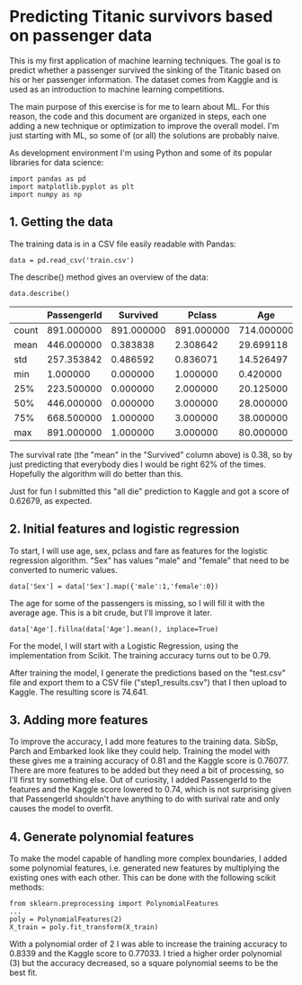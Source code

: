 # Predicting Titanic survivors based on passenger data

This is my first application of machine learning techniques. The goal is to
predict whether a passenger survived the sinking of the Titanic based on his
or her passenger information. The dataset comes from Kaggle and is used as
an introduction to machine learning competitions.

The main purpose of this exercise is for me to learn about ML. For this reason,
the code and this document are organized in steps, each one adding a new
technique or optimization to improve the overall model. I'm just starting
with ML, so some of (or all) the solutions are probably naive.

As development environment I'm using Python and some of its popular libraries
for data science:

```
import pandas as pd
import matplotlib.pyplot as plt
import numpy as np
```

## 1. Getting the data

The training data is in a CSV file easily readable with Pandas:

```
data = pd.read_csv('train.csv')
```

The describe() method gives an overview of the data:

```
data.describe()
```

| | PassengerId | Survived | Pclass | Age | SibSp | Parch | Fare |
|-|-------------|----------|--------|-----|-------|-------|------|
| count | 891.000000 | 891.000000 | 891.000000 | 714.000000 | 891.000000 | 891.000000 | 891.000000 |
| mean | 446.000000 | 0.383838 | 2.308642 | 29.699118 | 0.523008 | 0.381594 | 32.204208 |
| std | 257.353842 | 0.486592 | 0.836071 | 14.526497 | 1.102743 | 0.806057 | 49.693429 |
| min | 1.000000 | 0.000000 | 1.000000 | 0.420000 | 0.000000 | 0.000000 | 0.000000 |
| 25% | 223.500000 | 0.000000 | 2.000000 | 20.125000 | 0.000000 | 0.000000 | 7.910400 |
| 50% | 446.000000 | 0.000000 | 3.000000 | 28.000000 | 0.000000 | 0.000000 |  14.454200 |
| 75% | 668.500000 | 1.000000 | 3.000000 | 38.000000 | 1.000000 | 0.000000 |  31.000000 |
| max | 891.000000 | 1.000000 | 3.000000 | 80.000000 | 8.000000 | 6.000000 | 512.329200 |

The survival rate (the "mean" in the "Survived" column above) is 0.38, so by
just predicting that everybody dies I would be right 62% of the times.
Hopefully the algorithm will do better than this.

Just for fun I submitted this "all die" prediction to Kaggle and got a score
of 0.62679, as expected.

## 2. Initial features and logistic regression

To start, I will use age, sex, pclass and fare as features for the logistic
regression algorithm. "Sex" has values "male" and "female" that need to be
converted to numeric values.

```
data['Sex'] = data['Sex'].map({'male':1,'female':0})
```

The age for some of the passengers is missing, so I will fill it with the
average age. This is a bit crude, but I'll improve it later.

```
data['Age'].fillna(data['Age'].mean(), inplace=True)
```

For the model, I will start with a Logistic Regression, using the
implementation from Scikit. The training accuracy turns out to be 0.79.

After training the model, I generate the predictions based on the "test.csv"
file and export them to a CSV file ("step1_results.csv") that I then upload to Kaggle. The resulting score is 74.641.

## 3. Adding more features

To improve the accuracy, I add more features to the training data. SibSp, Parch
and Embarked look like they could help. Training the model with these gives me
a training accuracy of 0.81 and the Kaggle score is 0.76077. There are more
features to be added but they need a bit of processing, so I'll first try
something else. Out of curiosity, I added PassengerId to the features and the
Kaggle score lowered to 0.74, which is not surprising given that PassengerId
shouldn't have anything to do with surival rate and only causes the model to
overfit.

## 4. Generate polynomial features

To make the model capable of handling more complex boundaries, I added some
polynomial features, i.e. generated new features by multiplying the existing
ones with each other. This can be done with the following scikit methods:

```
from sklearn.preprocessing import PolynomialFeatures
...
poly = PolynomialFeatures(2)
X_train = poly.fit_transform(X_train)
```
With a polynomial order of 2 I was able to increase the training accuracy to
0.8339 and the Kaggle score to 0.77033. I tried a higher order polynomial (3)
but the accuracy decreased, so a square polynomial seems to be the best fit.
